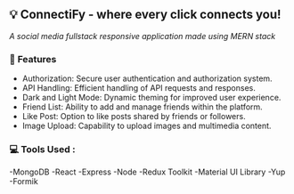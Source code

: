 ## :bulb: **ConnectiFy - where every click connects you!**

_A social media fullstack responsive application made using MERN stack_

### :low_brightness: **Features**
- Authorization: Secure user authentication and authorization system.
- API Handling: Efficient handling of API requests and responses.
- Dark and Light Mode: Dynamic theming for improved user experience.
- Friend List: Ability to add and manage friends within the platform.
- Like Post: Option to like posts shared by friends or followers.
- Image Upload: Capability to upload images and multimedia content.

### 💻 **Tools Used** :  
-MongoDB
-React
-Express
-Node
-Redux Toolkit
-Material UI Library
-Yup
-Formik
